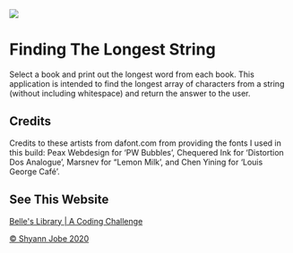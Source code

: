 <img src="/Images/BLwriting.png">

# Finding The Longest String

Select a book and print out the longest word from each book. This application is intended to find the longest array of characters from a string (without including whitespace) and return the answer to the user.

## Credits
Credits to these artists from dafont.com from providing the fonts I used in this build: Peax Webdesign for ‘PW Bubbles’, Chequered Ink for ‘Distortion Dos Analogue’, Marsnev for “Lemon Milk’, and Chen Yining for ‘Louis George Café’.

## See This Website
[Belle's Library | A Coding Challenge](https://belleslibrary.netlify.app)

[© Shyann Jobe 2020](https://shyann.netlify.app)
